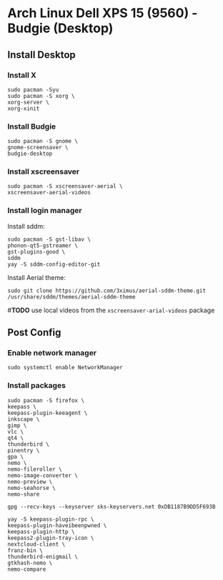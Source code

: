 # Arch Linux Dell XPS 15 (9560) - Budgie (Desktop)

## Install Desktop

### Install X

```shell
sudo pacman -Syu
sudo pacman -S xorg \
xorg-server \
xorg-xinit
```

### Install Budgie

```shell
sudo pacman -S gnome \
gnome-screensaver \
budgie-desktop
```

### Install xscreensaver

```shell
sudo pacman -S xscreensaver-aerial \
xscreensaver-aerial-videos
```

### Install login manager

Install sddm:  
```shell
sudo pacman -S gst-libav \
phonon-qt5-gstreamer \
gst-plugins-good \
sddm
yay -S sddm-config-editor-git
```

Install Aerial theme:  
```shell
sudo git clone https://github.com/3ximus/aerial-sddm-theme.git /usr/share/sddm/themes/aerial-sddm-theme
```

\#**TODO** use local videos from the `xscreensaver-arial-videos` package

## Post Config

### Enable network manager

```shell
sudo systemctl enable NetworkManager
```

### Install packages

```shell
sudo pacman -S firefox \
keepass \
keepass-plugin-keeagent \
inkscape \
gimp \
vlc \
qt4 \
thunderbird \
pinentry \
gpa \
nemo \
nemo-fileroller \
nemo-image-converter \
nemo-preview \
nemo-seahorse \
nemo-share

gpg --recv-keys --keyserver sks-keyservers.net 0xDB1187B9DD5F693B

yay -S keepass-plugin-rpc \
keepass-plugin-haveibeenpwned \
keepass-plugin-http \
keepass2-plugin-tray-icon \
nextcloud-client \
franz-bin \
thunderbird-enigmail \
gtkhash-nemo \
nemo-compare
```